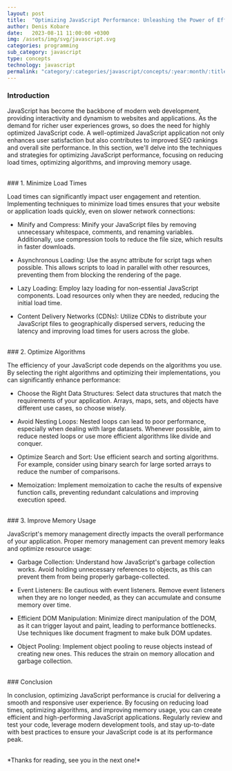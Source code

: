 ```yaml
---
layout: post
title:  "Optimizing JavaScript Performance: Unleashing the Power of Efficient Code"
author: Denis Kobare
date:   2023-08-11 11:00:00 +0300
img: /assets/img/svg/javascript.svg
categories: programming
sub_category: javascript
type: concepts
technology: javascript
permalink: "category/:categories/javascript/concepts/:year:month/:title"
---
```



### Introduction

JavaScript has become the backbone of modern web development, providing 
interactivity and dynamism to websites and applications. As the demand for 
richer user experiences grows, so does the need for highly optimized JavaScript 
code. A well-optimized JavaScript application not only enhances user satisfaction 
but also contributes to improved SEO rankings and overall site performance. 
In this section, we'll delve into the techniques and strategies for optimizing 
JavaScript performance, focusing on reducing load times, optimizing algorithms, 
and improving memory usage.


<br>
### 1. Minimize Load Times

Load times can significantly impact user engagement and retention. Implementing 
techniques to minimize load times ensures that your website or application loads 
quickly, even on slower network connections:

- Minify and Compress: Minify your JavaScript files by removing unnecessary 
whitespace, comments, and renaming variables. Additionally, use compression 
tools to reduce the file size, which results in faster downloads.

- Asynchronous Loading: Use the async attribute for script tags when possible. 
This allows scripts to load in parallel with other resources, preventing them 
from blocking the rendering of the page.

- Lazy Loading: Employ lazy loading for non-essential JavaScript components. 
Load resources only when they are needed, reducing the initial load time.

- Content Delivery Networks (CDNs): Utilize CDNs to distribute your JavaScript 
files to geographically dispersed servers, reducing the latency and improving 
load times for users across the globe.



<br>
### 2. Optimize Algorithms

The efficiency of your JavaScript code depends on the algorithms you use. By 
selecting the right algorithms and optimizing their implementations, you can 
significantly enhance performance:


- Choose the Right Data Structures: Select data structures that match the 
requirements of your application. Arrays, maps, sets, and objects have different 
use cases, so choose wisely.

- Avoid Nesting Loops: Nested loops can lead to poor performance, especially when 
dealing with large datasets. Whenever possible, aim to reduce nested loops or 
use more efficient algorithms like divide and conquer.

- Optimize Search and Sort: Use efficient search and sorting algorithms. For 
example, consider using binary search for large sorted arrays to reduce the 
number of comparisons.

- Memoization: Implement memoization to cache the results of expensive function 
calls, preventing redundant calculations and improving execution speed.



<br>
### 3. Improve Memory Usage

JavaScript's memory management directly impacts the overall performance of your 
application. Proper memory management can prevent memory leaks and optimize 
resource usage:

- Garbage Collection: Understand how JavaScript's garbage collection works. 
Avoid holding unnecessary references to objects, as this can prevent them from 
being properly garbage-collected.

- Event Listeners: Be cautious with event listeners. Remove event listeners when 
they are no longer needed, as they can accumulate and consume memory over time.

- Efficient DOM Manipulation: Minimize direct manipulation of the DOM, as it can 
trigger layout and paint, leading to performance bottlenecks. Use techniques like 
document fragment to make bulk DOM updates.

- Object Pooling: Implement object pooling to reuse objects instead of creating 
new ones. This reduces the strain on memory allocation and garbage collection.



<br>
### Conclusion

In conclusion, optimizing JavaScript performance is crucial for delivering a 
smooth and responsive user experience. By focusing on reducing load times, 
optimizing algorithms, and improving memory usage, you can create efficient and 
high-performing JavaScript applications. Regularly review and test your code, 
leverage modern development tools, and stay up-to-date with best practices to 
ensure your JavaScript code is at its performance peak.



<br>
*Thanks for reading, see you in the next one!*
